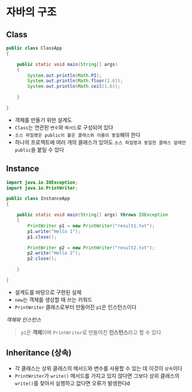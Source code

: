 # 자바의 구조

## Class

```java
public class ClassApp
{

    public static void main(String[] args)
    {
        System.out.println(Math.PI);
        System.out.println(Math.floor(1.6));
        System.out.println(Math.ceil(1.6));

    }

}
```

- 객체를 만들기 위한 설계도
- `Class`는 연관된 `변수`와 `메서드`로 구성되어 있다
- `소스 파일명은 public이 붙은 클래스와 이름이 동일`해야 한다
- 하나의 프로젝트에 여러 개의 클래스가 있어도 `소스 파일명과 동일한 클래스 앞에만 public`을 붙일 수 있다

## Instance

```java
import java.io.IOException;
import java.io.PrintWriter;

public class InstanceApp
{

    public static void main(String[] args) throws IOException
    {
        PrintWriter p1 = new PrintWriter("result1.txt");
        p1.write("Hello 1");
        p1.close();

        PrintWriter p2 = new PrintWriter("result2.txt");
        p2.write("Hello 2");
        p2.close();

    }

}
```

- 설계도를 바탕으로 구현된 실체
- `new`는 객체를 생성할 때 쓰는 키워드
- `PrintWriter` 클래스로부터 만들어진 `p1`은 인스턴스이다


*객체와 인스턴스*
> `p1`은 **객체**이며 `PrintWriter`로 만들어진 **인스턴스**라고 할 수 있다

## Inheritance (상속)

- 각 클래스는 상위 클래스의 메서드와 변수를 사용할 수 있는 데 이것이 `상속`이다
- `PrintWriter`가 `write()` 메서드를 가지고 있지 않다면 그보다 상위 클래스의 `write()`를 찾아서 실행하고 없다면 오류가 발생한다d